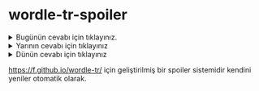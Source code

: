 # wordle-tr-spoiler

<details>
  <summary>Bugünün cevabı için tıklayınız.</summary>
  <br>
    <b> dübeş </b>
</details>

<details>
  <summary>Yarının cevabı için tıklayınız</summary>
  <br>
   <b> yalpa </b>
</details>

<details>
  <summary>Dünün cevabı için tıklayınız </summary>
  <br>
  <b> kaput </b>
</details>

https://f.github.io/wordle-tr/ için geliştirilmiş bir spoiler sistemidir kendini yeniler otomatik olarak.

